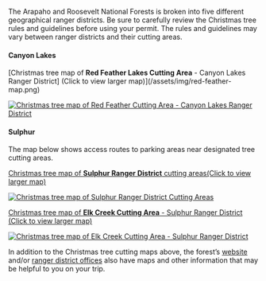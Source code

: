 The Arapaho and Roosevelt National Forests is broken into five different geographical ranger districts. Be sure to carefully review the Christmas tree rules and guidelines before using your permit. The rules and guidelines may vary between ranger districts and their cutting areas.

#### Canyon Lakes

[Christmas tree map of **Red Feather Lakes Cutting Area** - Canyon Lakes Ranger District] (Click to view larger map)](/assets/img/red-feather-map.png)

[![Christmas tree map of Red Feather Cutting Area - Canyon Lakes Ranger District](/assets/img/red-feather-map-thumb.png)](/assets/img/red-feather-map.png)

#### Sulphur 

The map below shows access routes to parking areas near designated tree cutting areas.

[Christmas tree map of **Sulphur Ranger District** cutting areas(Click to view larger map)](/assets/img/sulphur-map.png)

[![Christmas tree map of Sulphur Ranger District Cutting Areas](/assets/img/sulphur-map-thumb.png)](/assets/img/sulphur-map.png)

[Christmas tree map of **Elk Creek Cutting Area** - Sulphur Ranger District (Click to view larger map)](/assets/img/elk-creek-map.png)

[![Christmas tree map of Elk Creek Cutting Area - Sulphur Ranger District](/assets/img/elk-creek-map-thumb.png)](/assets/img/elk-creek-map.png)

In addition to the Christmas tree cutting maps above, the forest’s [website](https://www.fs.usda.gov/main/arp/maps-pubs) and/or [ranger district offices](#) also have maps and other information that may be helpful to you on your trip.
